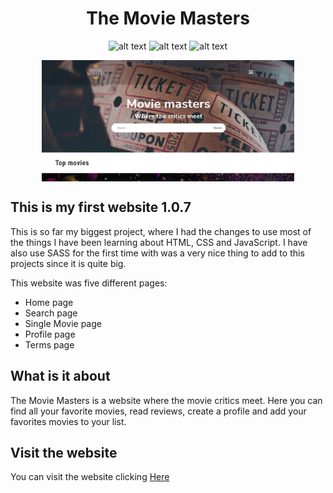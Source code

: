 <div align="center">
<h1>The Movie Masters </h1>
  
  ![alt text](https://img.shields.io/badge/My%20first%20website-1.0.7-yellow)  ![alt text](https://img.shields.io/badge/Made%20by-Max-brightgreen) ![alt text](https://img.shields.io/badge/API-True-blue)
</div>


<p align="center">
<img src="https://raw.githubusercontent.com/maxrpark/myfirstwebsite1.0.4/main/website-img/myfirstwebsite1.0.7.jpg" width="80%" align="center">
<p>


## This is my first website 1.0.7

This is so far my biggest project, where I had the changes to use most of the things I have been learning about HTML, CSS and JavaScript.
I have also use SASS for the first time with was a very nice thing to add to this projects since it is quite big.

This website was five different pages:

* Home page
* Search page
* Single Movie page
* Profile page
* Terms page

## What is it about
The Movie Masters is a website where the movie critics meet. Here you can find all your favorite movies, read reviews, create a profile and add your favorites movies to your list.

## Visit the website
You can visit the website clicking [Here](https://themoviemasters.netlify.app/)
